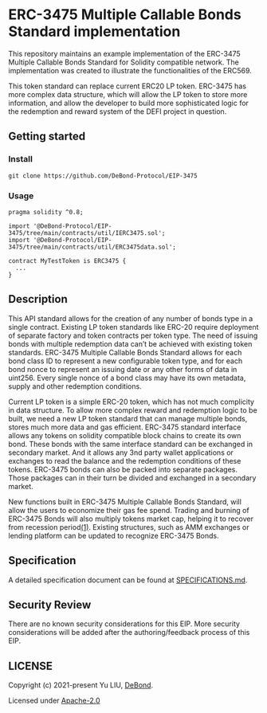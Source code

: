 ERC-3475 Multiple Callable Bonds Standard implementation
=============================================

This repository maintains an example implementation of the ERC-3475 Multiple Callable Bonds Standard for Solidity compatible network. The implementation was created to illustrate the functionalities of the ERC569.  

This token standard can replace current ERC20 LP token. ERC-3475 has more complex data structure, which will allow the LP token to store more information, and allow the developer to build more sophisticated logic for the redemption and reward system of the DEFI project in question.

## Getting started

### Install

`git clone https://github.com/DeBond-Protocol/EIP-3475`

### Usage

```solidity
pragma solidity ^0.8;

import '@DeBond-Protocol/EIP-3475/tree/main/contracts/util/IERC3475.sol';
import '@DeBond-Protocol/EIP-3475/tree/main/contracts/util/ERC3475data.sol';

contract MyTestToken is ERC3475 {
  ...
}
```



## Description

This API standard allows for the creation of any number of bonds type in a single contract. Existing LP token standards like ERC-20 require deployment of separate factory and token contracts per token type. The need of issuing bonds with multiple redemption data can’t be achieved with existing token standards. ERC-3475 Multiple Callable Bonds Standard allows for each bond class ID to represent a new configurable token type, and for each bond nonce to represent an issuing date or any other forms of data in uint256. Every single nonce of a bond class may have its own metadata, supply and other redemption conditions.

Current LP token is a simple ERC-20 token, which has not much complicity in data structure. To allow more complex reward and redemption logic to be built, we need a new LP token standard that can manage multiple bonds, stores much more data and gas efficient.  ERC-3475 standard interface allows any tokens on solidity compatible block chains to create its own bond. These bonds with the same interface standard can be exchanged in secondary market. And it allows any 3nd party wallet applications or exchanges to read the balance and the redemption conditions of these tokens. ERC-3475 bonds can also be packed into separate packages. Those packages can in their turn be divided and exchanged in a secondary market.

New functions built in ERC-3475 Multiple Callable Bonds Standard, will allow the users to economize their gas fee spend. Trading and burning of ERC-3475 Bonds will also multiply tokens market cap, helping it to recover from recession period[(1)](https://medium.com/coinmonks/the-future-of-algorithmic-stable-coin-13ddbc27485). Existing structures, such as AMM exchanges or lending platform can be updated to recognize ERC-3475 Bonds.

## Specification

A detailed specification document can be found at [SPECIFICATIONS.md](<https://github.com/sgmfinance/erc-3475/blob/main/SPECIFICATIONS.md>).

## Security Review

There are no known security considerations for this EIP. More security considerations will be added after the authoring/feedback process of this EIP.

## LICENSE

Copyright (c) 2021-present Yu LIU, [DeBond](https://DeBond.org).

Licensed under [Apache-2.0](./LICENSE)
